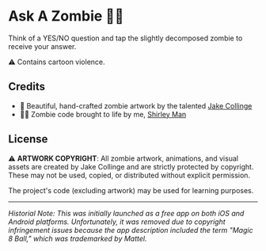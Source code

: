 # Ask A Zombie 🧟‍♂️

Think of a YES/NO question and tap the slightly decomposed zombie to receive your answer.

⚠️ Contains cartoon violence.

## Credits
- 🎨 Beautiful, hand-crafted zombie artwork by the talented [Jake Collinge](https://jakecollinge.com/)
- 👩‍💻 Zombie code brought to life by me, [Shirley Man](https://shirleyman.com)

## License
⚠️ **ARTWORK COPYRIGHT**: All zombie artwork, animations, and visual assets are created by Jake Collinge and are strictly protected by copyright. These may not be used, copied, or distributed without explicit permission.

The project's code (excluding artwork) may be used for learning purposes.

---
*Historial Note: This was initially launched as a free app on both iOS and Android platforms. Unfortunately, it was removed due to copyright infringement issues because the app description included the term "Magic 8 Ball," which was trademarked by Mattel.*